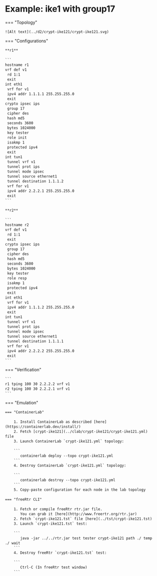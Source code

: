 # Example: ike1 with group17

=== "Topology"

    ![Alt text](../d2/crypt-ike121/crypt-ike121.svg)

=== "Configurations"

    **r1**

    ```
    hostname r1
    vrf def v1
     rd 1:1
     exit
    int eth1
     vrf for v1
     ipv4 addr 1.1.1.1 255.255.255.0
     exit
    crypto ipsec ips
     group 17
     cipher des
     hash md5
     seconds 3600
     bytes 1024000
     key tester
     role init
     isakmp 1
     protected ipv4
     exit
    int tun1
     tunnel vrf v1
     tunnel prot ips
     tunnel mode ipsec
     tunnel source ethernet1
     tunnel destination 1.1.1.2
     vrf for v1
     ipv4 addr 2.2.2.1 255.255.255.0
     exit
    ```

    **r2**

    ```
    hostname r2
    vrf def v1
     rd 1:1
     exit
    crypto ipsec ips
     group 17
     cipher des
     hash md5
     seconds 3600
     bytes 1024000
     key tester
     role resp
     isakmp 1
     protected ipv4
     exit
    int eth1
     vrf for v1
     ipv4 addr 1.1.1.2 255.255.255.0
     exit
    int tun1
     tunnel vrf v1
     tunnel prot ips
     tunnel mode ipsec
     tunnel source ethernet1
     tunnel destination 1.1.1.1
     vrf for v1
     ipv4 addr 2.2.2.2 255.255.255.0
     exit
    ```

=== "Verification"

    ```
    r1 tping 100 30 2.2.2.2 vrf v1
    r2 tping 100 30 2.2.2.1 vrf v1
    ```

=== "Emulation"

    === "ContainerLab"

        1. Install ContainerLab as described [here](https://containerlab.dev/install/)  
        2. Fetch [crypt-ike121](../clab/crypt-ike121/crypt-ike121.yml) file  
        3. Launch ContainerLab `crypt-ike121.yml` topology:  

        ```
           containerlab deploy --topo crypt-ike121.yml  
        ```
        4. Destroy ContainerLab `crypt-ike121.yml` topology:  

        ```
           containerlab destroy --topo crypt-ike121.yml  
        ```
        5. Copy-paste configuration for each node in the lab topology

    === "freeRtr CLI"

        1. Fetch or compile freeRtr rtr.jar file.  
           You can grab it [here](http://www.freertr.org/rtr.jar)  
        2. Fetch `crypt-ike121.tst` file [here](../tst/crypt-ike121.tst)  
        3. Launch `crypt-ike121.tst` test:  

        ```
           java -jar ../../rtr.jar test tester crypt-ike121 path ./ temp ./ wait
        ```
        4. Destroy freeRtr `crypt-ike121.tst` test:  

        ```
           Ctrl-C (In freeRtr test window)
        ```

